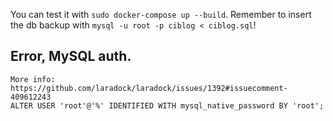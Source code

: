 You can test it with `sudo docker-compose up --build`. Remember to insert the db backup with `mysql -u root -p ciblog < ciblog.sql`!

## Error, MySQL auth.

```
More info: https://github.com/laradock/laradock/issues/1392#issuecomment-409612243
ALTER USER 'root'@'%' IDENTIFIED WITH mysql_native_password BY 'root';
```
